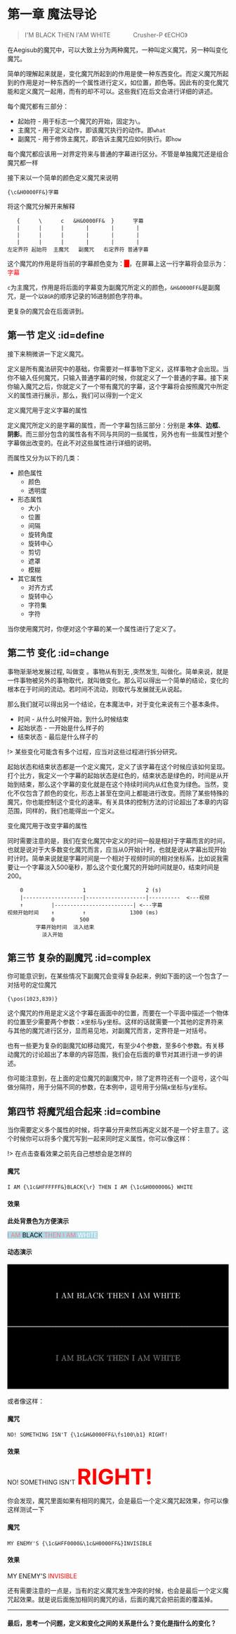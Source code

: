 # 第一章 魔法导论

> I'M BLACK THEN I'AM WHITE &nbsp;&nbsp;&nbsp;&nbsp;&nbsp;&nbsp;&nbsp;&nbsp;&nbsp; &nbsp;&nbsp;<span class="song_name">Crusher-P 《ECHO》</span>

在Aegisub的魔咒中，可以大致上分为两种魔咒，一种叫定义魔咒，另一种叫变化魔咒。

简单的理解起来就是，变化魔咒所起到的作用是使一种东西变化。而定义魔咒所起到的作用是对一种东西的一个属性进行定义，如位置，颜色等。因此有的变化魔咒能和定义魔咒一起用，而有的却不可以。这些我们在后文会进行详细的讲述。

每个魔咒都有三部分：
  - 起始符 - 用于标志一个魔咒的开始，固定为`\`。
  - 主魔咒 - 用于定义动作，即该魔咒执行的动作。即`what`
  - 副魔咒 - 用于修饰主魔咒，即告诉主魔咒应如何执行。即`how`

每个魔咒都应该用一对界定符来与普通的字幕进行区分。不管是单独魔咒还是组合魔咒都一样

接下来以一个简单的颜色定义魔咒来说明

```text
{\c&H0000FF&}字幕
```

将这个魔咒分解开来解释

```text
   {      \      c   &H&0000FF&  }      字幕
   |      |      |       |       |       |
   |      |      |       |       |       |
   |      |      |       |       |       |
左定界符 起始符  主魔咒   副魔咒   右定界符 普通字幕
```

这个魔咒的作用是将当前的字幕颜色变为：<span style="background-color:red">&nbsp;&nbsp;&nbsp;</span>，在屏幕上这一行字幕将会显示为：<span style="color:red">字幕</span>

`c`为主魔咒，作用是将后面的字幕变为副魔咒所定义的颜色，`&H&0000FF&`是副魔咒，是一个以`BGR`的顺序记录的16进制颜色字符串。

更复杂的魔咒会在后面讲到。

## 第一节 定义 :id=define

接下来稍微讲一下定义魔咒。

定义是所有魔法研究中的基础，你需要对一样事物下定义，这样事物才会出现。当你不输入任何魔咒，只输入普通字幕的时候，你就定义了一个普通的字幕。接下来你输入魔咒之后，你就定义了一个带有魔咒的字幕，这个字幕将会按照魔咒中所定义的属性进行展示，那么，我们可以得到一个定义

<span class="definition">定义魔咒用于定义字幕的属性</span>

定义魔咒所定义的是字幕的属性，而一个字幕包括三部分：分别是 **本体**、**边框**、**阴影**。而三部分包含的属性各有不同与共同的一些属性，另外也有一些属性对整个字幕做出改变的。在此不对这些属性进行详细的说明。

而属性又分为以下的几类：
- 颜色属性
    - 颜色
    - 透明度
- 形态属性
    - 大小
    - 位置
    - 间隔
    - 旋转角度
    - 旋转中心
    - 剪切
    - 遮罩
    - 模糊
- 其它属性
    - 对齐方式
    - 旋转中心
    - 字符集
    - 字符

当你使用魔咒时，你便对这个字幕的某一个属性进行了定义了。

## 第二节 变化 :id=change

事物渐渐地发展过程, 叫做变 。事物从有到无 ,突然发生, 叫做化。简单来说，就是一件事物被另外的事物取代，就叫做变化。那么可以得出一个简单的结论，变化的根本在于时间的流动。若时间不流动，则取代与发展就无从说起。

那么我们就可以得出另一个结论，在本魔法中，对于变化来说有三个基本条件。
  - 时间 - 从什么时候开始，到什么时候结束
  - 起始状态 - 一开始是什么样子的
  - 结束状态 - 最后是什么样子的
  
!> 某些变化可能含有多个过程，应当对这些过程进行拆分研究。

起始状态和结束状态都是一个定义魔咒，定义了该字幕在这个时候应该如何呈现。打个比方，我定义一个字幕的起始状态是红色的，结束状态是绿色的，时间是从开始到结束，那么这个字幕的变化就是在这个持续时间内从红色变为绿色。当然，变化不仅包含了颜色的变化，形态上甚至在空间上都能进行改变。而除了某些特殊的魔咒，你也能控制这个变化的速率。有关具体的控制方法的讨论超出了本章的内容范围，同样的，我们也能得出一个定义。

<span class="definition">变化魔咒用于改变字幕的属性</span>

同时需要注意的是，我们在变化魔咒中定义的时间一般是相对于字幕而言的时间，也就是说对于大多数变化魔咒而言，应当从0开始计时，也就是说从字幕出现开始时计时。简单来说就是字幕时间是一个相对于视频时间的相对坐标系，比如说我需要让一个字幕淡入500毫秒，那么这个变化魔咒的开始时间就是0，结束时间是200。

```text
    0                   1                   2 (s)
    |-------------------|-------------------|----------  <---视频
    ↑         |-------------------------| <---字幕
视频开始时间    ↑         ↑              1300 (ms)
              0        500
         字幕开始时间  淡入结束
           淡入开始
```

## 第三节 复杂的副魔咒 :id=complex

你可能意识到，在某些情况下副魔咒会变得复杂起来，例如下面的这一个包含了一对括号的定位魔咒
```text
{\pos(1023,839)}
```
这个魔咒的作用是定义这个字幕在画面中的位置，而要在一个平面中描述一个物体的位置至少需要两个参数：x坐标与y坐标。这样的话就需要一个其他的定界符来与其他的魔咒进行区分，显而易见地，对副魔咒而言，定界符是一对括号。

也有一些更为复杂的副魔咒如移动魔咒，有至少4个参数，至多6个参数。有关移动魔咒的讨论超出了本章的内容范围，我们会在后面的章节对其进行进一步的讲述。

你可能注意到，在上面的定位魔咒的副魔咒中，除了定界符还有一个逗号，这个叫做分隔符，用于分隔不同的参数，在本例中，逗号用于分隔x坐标与y坐标。

## 第四节 将魔咒组合起来 :id=combine

当你需要定义多个属性的时候，将字幕分开来然后再定义就不是一个好主意了。这个时候你可以将多个魔咒写到一起来同时定义属性，你可以像这样：

!> 在点击查看效果之前先自己想想会是怎样的

<!-- tabs:start -->
#### **魔咒**
```text
I AM {\1c&HFFFFFF&}BLACK{\r} THEN I AM {\1c&H000000&} WHITE
```
#### **效果**
**此处背景色为方便演示**

<span style="background:lightblue;color:lightcoral">I AM <span style="color:black">BLACK</span> THEN I AM <span style="color:white">WHITE</span></span>

#### **动态演示**

![](_media/black_then_white.gif "-gifcontrol-mode=click;")

<!-- tabs:end -->

或者像这样：

<!-- tabs:start -->
#### **魔咒**
```text
NO! SOMETHING ISN'T {\1c&H&0000FF&\fs100\b1} RIGHT! 
```
#### **效果**
NO! SOMETHING ISN'T **<span style="color:red;font-size:50px">RIGHT!</span>**
<!-- tabs:end -->

你会发现，魔咒里面如果有相同的魔咒，会是最后一个定义魔咒起效果，你可以像这样测试一下

<!-- tabs:start -->
#### **魔咒**
```text
MY ENEMY'S {\1c&HFF0000&\1c&H0000FF&}INVISIBLE
```
#### **效果**
MY ENEMY'S <span style="color:red">INVISIBLE</span>
<!-- tabs:end -->

还有需要注意的一点是，当有的定义魔咒发生冲突的时候，也会是最后一个定义魔咒起效果。就是说后面施加相同的魔咒的话，后面的魔咒会把前面的覆盖掉。

---
<h4>最后，思考一个问题，定义和变化之间的关系是什么？变化是指什么的变化？</h4>